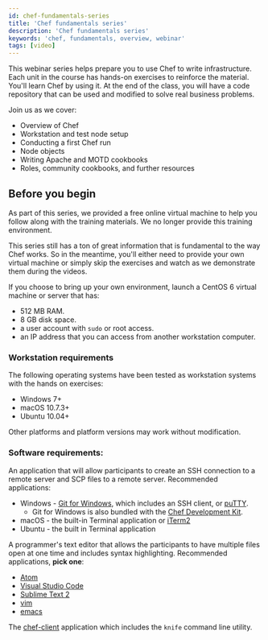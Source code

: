 ```yaml
---
id: chef-fundamentals-series
title: 'Chef fundamentals series'
description: 'Chef fundamentals series'
keywords: 'chef, fundamentals, overview, webinar'
tags: [video]
---
```

This webinar series helps prepare you to use Chef to write infrastructure. Each unit in the course has hands-on exercises to reinforce the material. You'll learn Chef by using it. At the end of the class, you will have a code repository that can be used and modified to solve real business problems.

Join us as we cover:

- Overview of Chef
- Workstation and test node setup
- Conducting a first Chef run
- Node objects
- Writing Apache and MOTD cookbooks
- Roles, community cookbooks, and further resources

## Before you begin

As part of this series, we provided a free online virtual machine to help you follow along with the training materials. We no longer provide this training environment.

This series still has a ton of great information that is fundamental to the way Chef works. So in the meantime, you'll either need to provide your own virtual machine or simply skip the exercises and watch as we demonstrate them during the videos.

If you choose to bring up your own environment, launch a CentOS 6 virtual machine or server that has:

* 512 MB RAM.
* 8 GB disk space.
* a user account with `sudo` or root access.
* an IP address that you can access from another workstation computer.

### Workstation requirements

The following operating systems have been tested as workstation systems with the hands on exercises:

- Windows 7+
- macOS 10.7.3+
- Ubuntu 10.04+

Other platforms and platform versions may work without modification.

### Software requirements:

An application that will allow participants to create an SSH connection to a remote server and SCP files to a remote server.  Recommended applications:

- Windows - [Git for Windows](https://git-scm.com/download/win), which includes an SSH client, or [puTTY][puTTY].
  - Git for Windows is also bundled with the [Chef Development Kit](https://downloads.chef.io/chefdk).
- macOS - the built-in Terminal application or [iTerm2][iTerm2]
- Ubuntu - the built in Terminal application

A programmer's text editor that allows the participants to have multiple files open at one time and includes syntax highlighting.  Recommended applications, **pick one**:

- [Atom](https://atom.io/)
- [Visual Studio Code](https://code.visualstudio.com/)
- [Sublime Text 2][sublime-text-2]
- [vim][vim]
- [emacs][emacs]

The [chef-client][omnibus-installer] application which includes the `knife` command line utility.

[puTTY]: http://www.chiark.greenend.org.uk/~sgtatham/putty/download.html
[iTerm2]: http://www.iterm2.com/#/section/home
[sublime-text-2]: http://www.sublimetext.com/
[vim]: http://www.vim.org/
[emacs]: http://www.gnu.org/software/emacs/
[omnibus-installer]: https://downloads.chef.io/chef-client/
